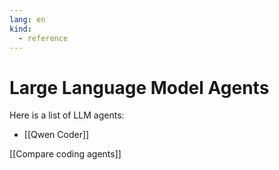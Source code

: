 ```yaml
---
lang: en
kind:
  - reference
---
```

# Large Language Model Agents

Here is a list of LLM agents:

* [[Qwen Coder]]

[[Compare coding agents]]